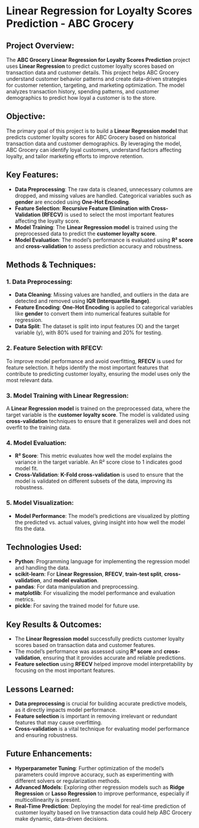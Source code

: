 # Linear Regression for Loyalty Scores Prediction - ABC Grocery

## Project Overview:
The **ABC Grocery Linear Regression for Loyalty Scores Prediction** project uses **Linear Regression** to predict customer loyalty scores based on transaction data and customer details. This project helps ABC Grocery understand customer behavior patterns and create data-driven strategies for customer retention, targeting, and marketing optimization. The model analyzes transaction history, spending patterns, and customer demographics to predict how loyal a customer is to the store.

## Objective:
The primary goal of this project is to build a **Linear Regression model** that predicts customer loyalty scores for ABC Grocery based on historical transaction data and customer demographics. By leveraging the model, ABC Grocery can identify loyal customers, understand factors affecting loyalty, and tailor marketing efforts to improve retention.

## Key Features:
- **Data Preprocessing**: The raw data is cleaned, unnecessary columns are dropped, and missing values are handled. Categorical variables such as **gender** are encoded using **One-Hot Encoding**.
- **Feature Selection**: **Recursive Feature Elimination with Cross-Validation (RFECV)** is used to select the most important features affecting the loyalty score.
- **Model Training**: The **Linear Regression model** is trained using the preprocessed data to predict the **customer loyalty score**.
- **Model Evaluation**: The model’s performance is evaluated using **R² score** and **cross-validation** to assess prediction accuracy and robustness.

## Methods & Techniques:

### **1. Data Preprocessing**:
- **Data Cleaning**: Missing values are handled, and outliers in the data are detected and removed using **IQR (Interquartile Range)**.
- **Feature Encoding**: **One-Hot Encoding** is applied to categorical variables like **gender** to convert them into numerical features suitable for regression.
- **Data Split**: The dataset is split into input features (X) and the target variable (y), with 80% used for training and 20% for testing.

### **2. Feature Selection with RFECV**:
To improve model performance and avoid overfitting, **RFECV** is used for feature selection. It helps identify the most important features that contribute to predicting customer loyalty, ensuring the model uses only the most relevant data.

### **3. Model Training with Linear Regression**:
A **Linear Regression model** is trained on the preprocessed data, where the target variable is the **customer loyalty score**. The model is validated using **cross-validation** techniques to ensure that it generalizes well and does not overfit to the training data.

### **4. Model Evaluation**:
- **R² Score**: This metric evaluates how well the model explains the variance in the target variable. An R² score close to 1 indicates good model fit.
- **Cross-Validation**: **K-Fold cross-validation** is used to ensure that the model is validated on different subsets of the data, improving its robustness.

### **5. Model Visualization**:
- **Model Performance**: The model’s predictions are visualized by plotting the predicted vs. actual values, giving insight into how well the model fits the data.

## Technologies Used:
- **Python**: Programming language for implementing the regression model and handling the data.
- **scikit-learn**: For **Linear Regression**, **RFECV**, **train-test split**, **cross-validation**, and **model evaluation**.
- **pandas**: For data manipulation and preprocessing.
- **matplotlib**: For visualizing the model performance and evaluation metrics.
- **pickle**: For saving the trained model for future use.

## Key Results & Outcomes:
- The **Linear Regression model** successfully predicts customer loyalty scores based on transaction data and customer features.
- The model’s performance was assessed using **R² score** and **cross-validation**, ensuring that it provides accurate and reliable predictions.
- **Feature selection** using **RFECV** helped improve model interpretability by focusing on the most important features.

## Lessons Learned:
- **Data preprocessing** is crucial for building accurate predictive models, as it directly impacts model performance.
- **Feature selection** is important in removing irrelevant or redundant features that may cause overfitting.
- **Cross-validation** is a vital technique for evaluating model performance and ensuring robustness.

## Future Enhancements:
- **Hyperparameter Tuning**: Further optimization of the model’s parameters could improve accuracy, such as experimenting with different solvers or regularization methods.
- **Advanced Models**: Exploring other regression models such as **Ridge Regression** or **Lasso Regression** to improve performance, especially if multicollinearity is present.
- **Real-Time Prediction**: Deploying the model for real-time prediction of customer loyalty based on live transaction data could help ABC Grocery make dynamic, data-driven decisions.
